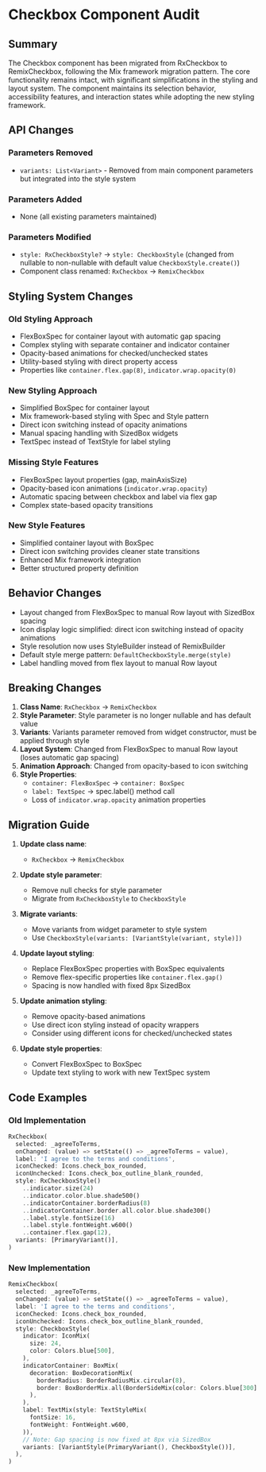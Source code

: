 # Checkbox Component Audit

## Summary
The Checkbox component has been migrated from RxCheckbox to RemixCheckbox, following the Mix framework migration pattern. The core functionality remains intact, with significant simplifications in the styling and layout system. The component maintains its selection behavior, accessibility features, and interaction states while adopting the new styling framework.

## API Changes

### Parameters Removed
- `variants: List<Variant>` - Removed from main component parameters but integrated into the style system

### Parameters Added  
- None (all existing parameters maintained)

### Parameters Modified
- `style: RxCheckboxStyle?` → `style: CheckboxStyle` (changed from nullable to non-nullable with default value `CheckboxStyle.create()`)
- Component class renamed: `RxCheckbox` → `RemixCheckbox`

## Styling System Changes

### Old Styling Approach
- FlexBoxSpec for container layout with automatic gap spacing
- Complex styling with separate container and indicator container
- Opacity-based animations for checked/unchecked states
- Utility-based styling with direct property access
- Properties like `container.flex.gap(8)`, `indicator.wrap.opacity(0)`

### New Styling Approach
- Simplified BoxSpec for container layout
- Mix framework-based styling with Spec and Style pattern
- Direct icon switching instead of opacity animations
- Manual spacing handling with SizedBox widgets
- TextSpec instead of TextStyle for label styling

### Missing Style Features
- FlexBoxSpec layout properties (gap, mainAxisSize)
- Opacity-based icon animations (`indicator.wrap.opacity`)
- Automatic spacing between checkbox and label via flex gap
- Complex state-based opacity transitions

### New Style Features
- Simplified container layout with BoxSpec
- Direct icon switching provides cleaner state transitions
- Enhanced Mix framework integration
- Better structured property definition

## Behavior Changes
- Layout changed from FlexBoxSpec to manual Row layout with SizedBox spacing
- Icon display logic simplified: direct icon switching instead of opacity animations
- Style resolution now uses StyleBuilder instead of RemixBuilder
- Default style merge pattern: `DefaultCheckboxStyle.merge(style)`
- Label handling moved from flex layout to manual Row layout

## Breaking Changes
1. **Class Name**: `RxCheckbox` → `RemixCheckbox`
2. **Style Parameter**: Style parameter is no longer nullable and has default value
3. **Variants**: Variants parameter removed from widget constructor, must be applied through style
4. **Layout System**: Changed from FlexBoxSpec to manual Row layout (loses automatic gap spacing)
5. **Animation Approach**: Changed from opacity-based to icon switching
6. **Style Properties**: 
   - `container: FlexBoxSpec` → `container: BoxSpec`
   - `label: TextSpec` → spec.label() method call
   - Loss of `indicator.wrap.opacity` animation properties

## Migration Guide
1. **Update class name**: 
   - `RxCheckbox` → `RemixCheckbox`

2. **Update style parameter**:
   - Remove null checks for style parameter
   - Migrate from `RxCheckboxStyle` to `CheckboxStyle`

3. **Migrate variants**:
   - Move variants from widget parameter to style system
   - Use `CheckboxStyle(variants: [VariantStyle(variant, style)])`

4. **Update layout styling**:
   - Replace FlexBoxSpec properties with BoxSpec equivalents
   - Remove flex-specific properties like `container.flex.gap()`
   - Spacing is now handled with fixed 8px SizedBox

5. **Update animation styling**:
   - Remove opacity-based animations
   - Use direct icon styling instead of opacity wrappers
   - Consider using different icons for checked/unchecked states

6. **Update style properties**:
   - Convert FlexBoxSpec to BoxSpec
   - Update text styling to work with new TextSpec system

## Code Examples

### Old Implementation
```dart
RxCheckbox(
  selected: _agreeToTerms,
  onChanged: (value) => setState(() => _agreeToTerms = value),
  label: 'I agree to the terms and conditions',
  iconChecked: Icons.check_box_rounded,
  iconUnchecked: Icons.check_box_outline_blank_rounded,
  style: RxCheckboxStyle()
    ..indicator.size(24)
    ..indicator.color.blue.shade500()
    ..indicatorContainer.borderRadius(8)
    ..indicatorContainer.border.all.color.blue.shade300()
    ..label.style.fontSize(16)
    ..label.style.fontWeight.w600()
    ..container.flex.gap(12),
  variants: [PrimaryVariant()],
)
```

### New Implementation  
```dart
RemixCheckbox(
  selected: _agreeToTerms,
  onChanged: (value) => setState(() => _agreeToTerms = value),
  label: 'I agree to the terms and conditions',
  iconChecked: Icons.check_box_rounded,
  iconUnchecked: Icons.check_box_outline_blank_rounded,
  style: CheckboxStyle(
    indicator: IconMix(
      size: 24,
      color: Colors.blue[500],
    ),
    indicatorContainer: BoxMix(
      decoration: BoxDecorationMix(
        borderRadius: BorderRadiusMix.circular(8),
        border: BoxBorderMix.all(BorderSideMix(color: Colors.blue[300]!)),
      ),
    ),
    label: TextMix(style: TextStyleMix(
      fontSize: 16,
      fontWeight: FontWeight.w600,
    )),
    // Note: Gap spacing is now fixed at 8px via SizedBox
    variants: [VariantStyle(PrimaryVariant(), CheckboxStyle())],
  ),
)
```